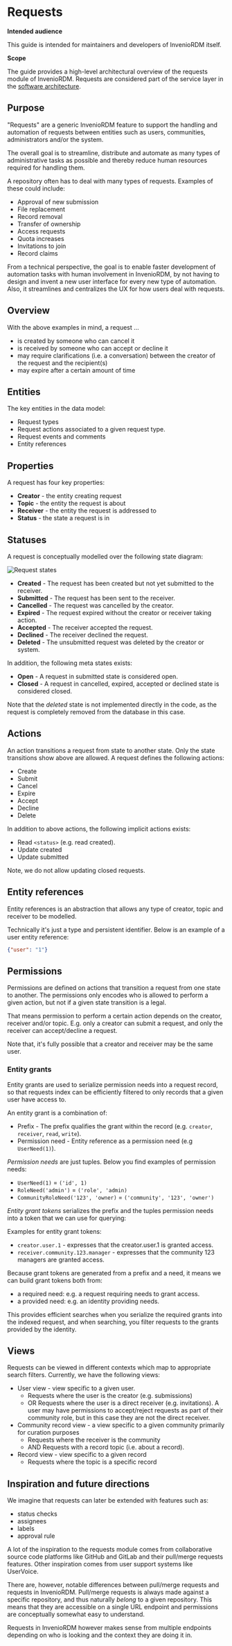 # Requests

**Intended audience**

This guide is intended for maintainers and developers of InvenioRDM itself.

**Scope**

The guide provides a high-level architectural overview of the requests module of InvenioRDM.
Requests are considered part of the service layer in the [software architecture](software.md).

## Purpose

"Requests" are a generic InvenioRDM feature to support the handling and automation of
requests between entities such as users, communities, administrators and/or the
system.

The overall goal is to streamline, distribute and automate as many types of
administrative tasks as possible and thereby reduce human resources required
for handling them.

A repository often has to deal with many types of requests. Examples of these
could include:

- Approval of new submission
- File replacement
- Record removal
- Transfer of ownership
- Access requests
- Quota increases
- Invitations to join
- Record claims

From a technical perspective, the goal is to enable faster development of
automation tasks with human involvement in InvenioRDM, by not having to design
and invent a new user interface for every new type of automation. Also, it
streamlines and centralizes the UX for how users deal with requests.

## Overview

With the above examples in mind, a request ...

- is created by someone who can cancel it
- is received by someone who can accept or decline it
- may require clarifications (i.e. a conversation) between the creator of the request and the recipient(s)
- may expire after a certain amount of time

## Entities

The key entities in the data model:

- Request types
- Request actions associated to a given request type.
- Request events and comments
- Entity references

## Properties

A request has four key properties:

- **Creator** - the entity creating request
- **Topic** - the entity the request is about
- **Receiver** - the entity the request is addressed to
- **Status** - the state a request is in

## Statuses

A request is conceptually modelled over the following state diagram:

![Request states](img/request-states.svg)

- **Created** - The request has been created but not yet submitted to the receiver.
- **Submitted** - The request has been sent to the receiver.
- **Cancelled** - The request was cancelled by the creator.
- **Expired** - The request expired without the creator or receiver taking action.
- **Accepted** - The receiver accepted the request.
- **Declined** - The receiver declined the request.
- **Deleted** - The unsubmitted request was deleted by the creator or system.

In addition, the following meta states exists:

- **Open** - A request in submitted state is considered open.
- **Closed** - A request in cancelled, expired, accepted or declined state is considered closed.

Note that the *deleted* state is not implemented directly in the code, as the request is completely
removed from the database in this case.

## Actions

An action transitions a request from state to another state. Only the state transitions
show above are allowed. A request defines the following actions:

- Create
- Submit
- Cancel
- Expire
- Accept
- Decline
- Delete

In addition to above actions, the following implicit actions exists:

 - Read ``<status>`` (e.g. read created).
 - Update created
 - Update submitted

Note, we do not allow updating closed requests.

## Entity references

Entity references is an abstraction that allows any type of creator, topic and
receiver to be modelled.

Technically it's just a type and persistent identifier. Below is an example of
a user entity reference:

```json
{"user": "1"}
```

## Permissions

Permissions are defined on actions that transition a request from one state
to another. The permissions only encodes who is allowed to perform a given
action, but not if a given state transition is a legal.

That means permission to perform a certain action depends on the creator,
receiver and/or topic. E.g. only a creator can submit a request, and only the
receiver can accept/decline a request.

Note that, it's fully possible that a creator and receiver may be the same
user.

### Entity grants

Entity grants are used to serialize permission needs into a request record, so
that requests index can be efficiently filtered to only records that a given
user have access to.

An entity grant is a combination of:

- Prefix - The prefix qualifies the grant within the record (e.g. ``creator``,
  ``receiver``, ``read``, ``write``).
- Permission need - Entity reference as a permission need (e.g ``UserNeed(1)``).

*Permission needs* are just tuples. Below you find examples of permission
needs:

- ``UserNeed(1)`` = ``('id', 1)``
- ``RoleNeed('admin')`` = ``('role', 'admin)``
- ``CommunityRoleNeed('123', 'owner)`` = ``('community', '123', 'owner')``

*Entity grant tokens* serializes the prefix and the tuples permission needs
into a token that we can use for querying:

Examples for entity grant tokens:

- ``creator.user.1`` - expresses that the creator.user.1 is granted access.
- ``receiver.community.123.manager`` - expresses that the community 123
  managers are granted access.

Because grant tokens are generated from a prefix and a need, it means we can
build grant tokens both from:

- a required need: e.g. a request requiring needs to grant access.
- a provided need: e.g. an identity providing needs.

This provides efficient searches when you serialize the required grants
into the indexed request, and when searching, you filter requests to the grants
provided by the identity.

## Views

Requests can be viewed in different contexts which map to appropriate search filters. Currently, we have the following views:

- User view - view specific to a given user.
    - Requests where the user is the creator (e.g. submissions)
    - OR Requests where the user is a direct receiver (e.g. invitations). A user may have permissions to accept/reject requests as part of their community role, but in this case they are not the direct receiver.
- Community record view - a view specific to a given community primarily for curation purposes
    - Requests where the receiver is the community
    - AND Requests with a record topic (i.e. about a record).
- Record view - view specific to a given record
    - Requests where the topic is a specific record

## Inspiration and future directions

We imagine that requests can later be extended with features such as:

- status checks
- assignees
- labels
- approval rule

A lot of the inspiration to the requests module comes from collaborative source code platforms like GitHub and GitLab and their pull/merge requests features. Other inspiration comes from user support systems like UserVoice.

There are, however, notable differences between pull/merge requests and requests in InvenioRDM.
Pull/merge requests is always made against a specific repository, and thus naturally *belong* to a given repository. This means that they are accessible on a single URL endpoint and permissions are conceptually somewhat easy to understand.

Requests in InvenioRDM however makes sense from multiple endpoints depending on who is looking and the context they are doing it in.
